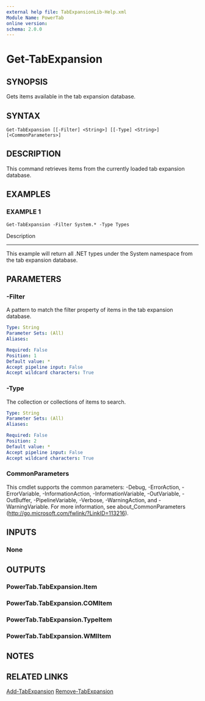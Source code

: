 ```yaml
---
external help file: TabExpansionLib-Help.xml
Module Name: PowerTab
online version:
schema: 2.0.0
---
```


# Get-TabExpansion

## SYNOPSIS
Gets items available in the tab expansion database.

## SYNTAX

```
Get-TabExpansion [[-Filter] <String>] [[-Type] <String>] [<CommonParameters>]
```

## DESCRIPTION
This command retrieves items from the currently loaded tab expansion database.

## EXAMPLES

### EXAMPLE 1
```
Get-TabExpansion -Filter System.* -Type Types
```

Description

-----------

This example will return all .NET types under the System namespace from the tab expansion database.

## PARAMETERS

### -Filter
A pattern to match the filter property of items in the tab expansion database.

```yaml
Type: String
Parameter Sets: (All)
Aliases:

Required: False
Position: 1
Default value: *
Accept pipeline input: False
Accept wildcard characters: True
```

### -Type
The collection or collections of items to search.

```yaml
Type: String
Parameter Sets: (All)
Aliases:

Required: False
Position: 2
Default value: *
Accept pipeline input: False
Accept wildcard characters: True
```

### CommonParameters
This cmdlet supports the common parameters: -Debug, -ErrorAction, -ErrorVariable, -InformationAction, -InformationVariable, -OutVariable, -OutBuffer, -PipelineVariable, -Verbose, -WarningAction, and -WarningVariable.
For more information, see about_CommonParameters (http://go.microsoft.com/fwlink/?LinkID=113216).

## INPUTS

### None

## OUTPUTS

### PowerTab.TabExpansion.Item

### PowerTab.TabExpansion.COMItem

### PowerTab.TabExpansion.TypeItem

### PowerTab.TabExpansion.WMIItem

## NOTES

## RELATED LINKS

[Add-TabExpansion]()
[Remove-TabExpansion]()
